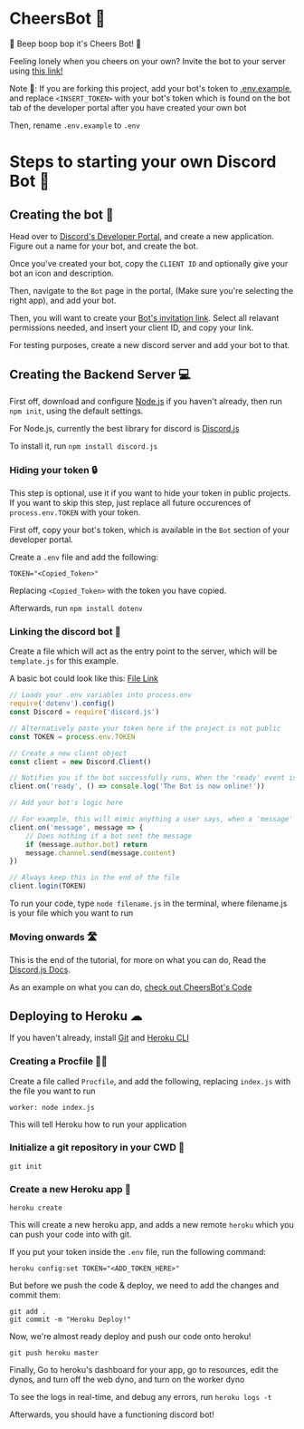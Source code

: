 # CheersBot 🍺
🎉 Beep boop bop it's Cheers Bot! 🎉

Feeling lonely when you cheers on your own? Invite the bot to your server using [this link!](https://discordapp.com/oauth2/authorize?client_id=735652353293811722&scope=bot&permissions=3136)

Note 📝:
If you are forking this project, add your bot's token to [.env.example](.env.example), and replace `<INSERT_TOKEN>` with your bot's token which is found on the bot tab of the developer portal after you have created your own bot

Then, rename `.env.example` to `.env`

# Steps to starting your own Discord Bot 🚀
## Creating the bot 🧲
Head over to [Discord's Developer Portal](https://discord.com/developers/applications), and create a new application.
Figure out a name for your bot, and create the bot.

Once you've created your bot, copy the `CLIENT ID` and optionally give your bot an icon and description.

Then, navigate to the `Bot` page in the portal, (Make sure you're selecting the right app), and add your bot.

Then, you will want to create your [Bot's invitation link](https://discordapi.com/permissions.html). Select all relavant permissions needed, and insert your client ID, and copy your link.

For testing purposes, create a new discord server and add your bot to that.

## Creating the Backend Server 💻

First off, download and configure [Node.js](https://nodejs.org/en/) if you haven't already, then run `npm init`, using the default settings.

For Node.js, currently the best library for discord is [Discord.js](https://discord.js.org/#/)

To install it, run `npm install discord.js`

### Hiding your token 🔒
This step is optional, use it if you want to hide your token in public projects.
If you want to skip this step, just replace all future occurences of `process.env.TOKEN` with your token.

First off, copy your bot's token, which is available in the `Bot` section of your developer portal.

Create a `.env` file and add the following:
```
TOKEN="<Copied_Token>"
```
Replacing `<Copied_Token>` with the token you have copied.

Afterwards, run `npm install dotenv`

### Linking the discord bot 🔗

Create a file which will act as the entry point to the server, which will be `template.js` for this example. 

A basic bot could look like this: [File Link](template.js)
```javascript
// Loads your .env variables into process.env
require('dotenv').config()
const Discord = require('discord.js')

// Alternatively paste your token here if the project is not public
const TOKEN = process.env.TOKEN

// Create a new client object
const client = new Discord.Client()

// Notifies you if the bot successfully runs, When the 'ready' event is emitted
client.on('ready', () => console.log('The Bot is now online!'))

// Add your bot's logic here

// For example, this will mimic anything a user says, when a 'message' is emitted:
client.on('message', message => {
	// Does nothing if a bot sent the message
	if (message.author.bot) return
	message.channel.send(message.content)
})

// Always keep this in the end of the file
client.login(TOKEN)

```

To run your code, type `node filename.js` in the terminal, where filename.js is your file which you want to run

### Moving onwards 🛣
This is the end of the tutorial, for more on what you can do, Read the [Discord.js Docs](https://discord.js.org/#/docs/main/stable/general/welcome).

As an example on what you can do, [check out CheersBot's Code](index.js)

## Deploying to Heroku ☁
If you haven't already, install [Git](https://git-scm.com/) and [Heroku CLI](https://devcenter.heroku.com/articles/heroku-cli#download-and-install)

### Creating a Procfile 👨‍🏫
Create a file called `Procfile`, and add the following, replacing `index.js` with the file you want to run

```
worker: node index.js
```

This will tell Heroku how to run your application

### Initialize a git repository in your CWD 💾

```
git init
```

### Create a new Heroku app 🎨
```
heroku create
```
This will create a new heroku app, and adds a new remote `heroku` which you can push your code into with git. 

If you put your token inside the `.env` file, run the following command:
```
heroku config:set TOKEN="<ADD_TOKEN_HERE>"
```

But before we push the code & deploy, we need to add the changes and commit them:
```
git add .
git commit -m "Heroku Deploy!"
```
Now, we're almost ready deploy and push our code onto heroku!
```
git push heroku master
```

Finally, Go to heroku's dashboard for your app, go to resources, edit the dynos, and turn off the web dyno, and turn on the worker dyno

To see the logs in real-time, and debug any errors, run `heroku logs -t`

Afterwards, you should have a functioning discord bot!
